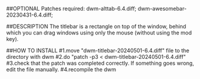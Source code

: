 ##OPTIONAL
Patches required:
dwm-alttab-6.4.diff;
dwm-awesomebar-20230431-6.4.diff;

##DESCRIPTION
The titlebar is a rectangle on top of the window, behind which you can drag windows using only the mouse (without using the mod key).

##HOW TO INSTALL
#1.move "dwm-titlebar-20240501-6.4.diff" file to the directory with dwm
#2.do "patch -p3 < dwm-titlebar-20240501-6.4.diff"
#3.check that the patch was completed correctly. If something goes wrong, edit the file manually.
#4.recompile the dwm
